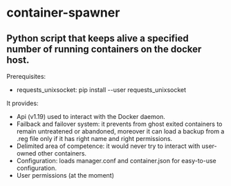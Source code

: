 # container-spawner
## Python script that keeps alive a specified number of running containers on the docker host.
Prerequisites:
  * requests_unixsocket:
        pip install --user requests_unixsocket


It provides:
  * Api (v1.19) used to interact with the Docker daemon.
  * Failback and failover system: it prevents from ghost exited containers to remain untreatened or abandoned, moreover it can      load a backup from a .reg file only if it has right name and right permissions.
  * Delimited area of competence: it would never try to interact with user-owned other containers.
  * Configuration: loads manager.conf and container.json for easy-to-use configuration.
  * User permissions (at the moment)

